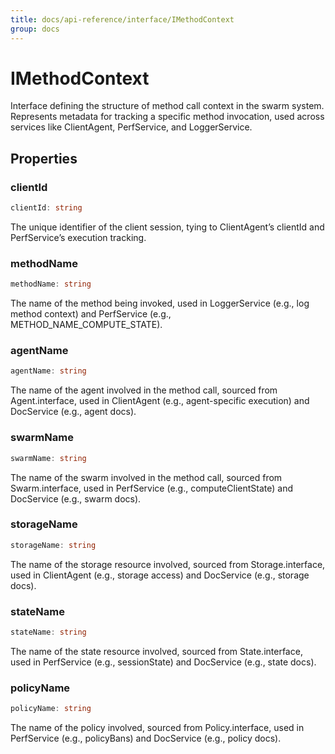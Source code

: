 ```yaml
---
title: docs/api-reference/interface/IMethodContext
group: docs
---
```


# IMethodContext

Interface defining the structure of method call context in the swarm system.
Represents metadata for tracking a specific method invocation, used across services like ClientAgent, PerfService, and LoggerService.

## Properties

### clientId

```ts
clientId: string
```

The unique identifier of the client session, tying to ClientAgent’s clientId and PerfService’s execution tracking.

### methodName

```ts
methodName: string
```

The name of the method being invoked, used in LoggerService (e.g., log method context) and PerfService (e.g., METHOD_NAME_COMPUTE_STATE).

### agentName

```ts
agentName: string
```

The name of the agent involved in the method call, sourced from Agent.interface, used in ClientAgent (e.g., agent-specific execution) and DocService (e.g., agent docs).

### swarmName

```ts
swarmName: string
```

The name of the swarm involved in the method call, sourced from Swarm.interface, used in PerfService (e.g., computeClientState) and DocService (e.g., swarm docs).

### storageName

```ts
storageName: string
```

The name of the storage resource involved, sourced from Storage.interface, used in ClientAgent (e.g., storage access) and DocService (e.g., storage docs).

### stateName

```ts
stateName: string
```

The name of the state resource involved, sourced from State.interface, used in PerfService (e.g., sessionState) and DocService (e.g., state docs).

### policyName

```ts
policyName: string
```

The name of the policy involved, sourced from Policy.interface, used in PerfService (e.g., policyBans) and DocService (e.g., policy docs).
